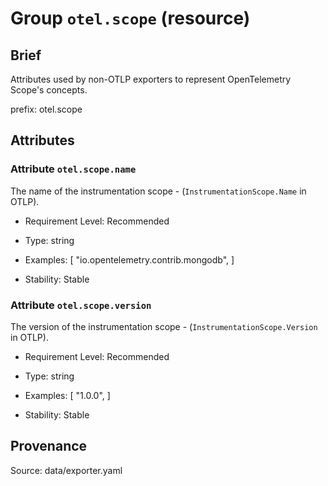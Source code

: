 # Group `otel.scope` (resource)

## Brief

Attributes used by non-OTLP exporters to represent OpenTelemetry Scope's concepts.

prefix: otel.scope

## Attributes


### Attribute `otel.scope.name`

The name of the instrumentation scope - (`InstrumentationScope.Name` in OTLP).


- Requirement Level: Recommended

- Type: string
- Examples: [
    "io.opentelemetry.contrib.mongodb",
]

- Stability: Stable


### Attribute `otel.scope.version`

The version of the instrumentation scope - (`InstrumentationScope.Version` in OTLP).


- Requirement Level: Recommended

- Type: string
- Examples: [
    "1.0.0",
]

- Stability: Stable



## Provenance

Source: data/exporter.yaml

